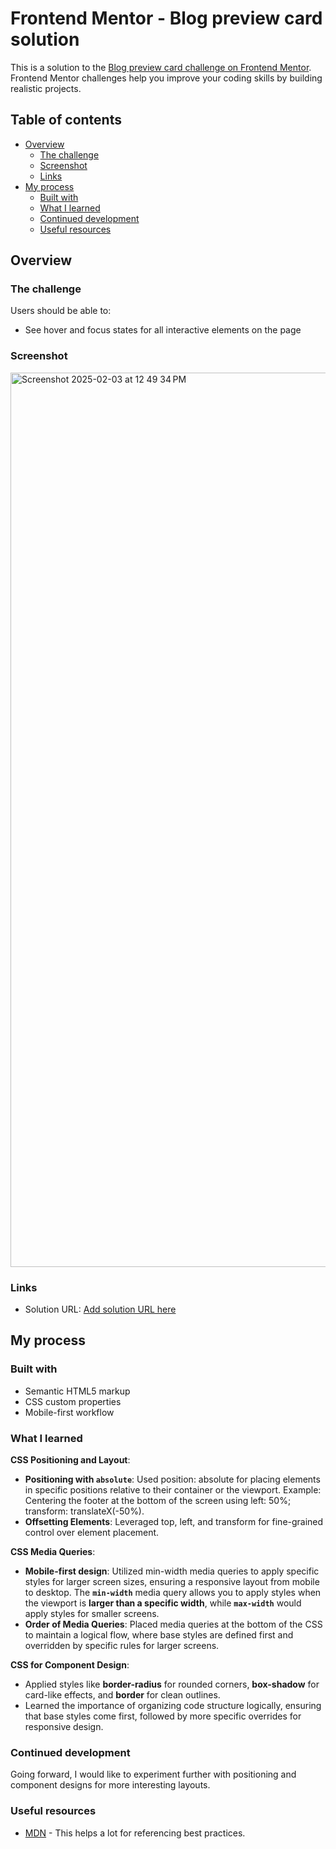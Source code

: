 # Frontend Mentor - Blog preview card solution

This is a solution to the [Blog preview card challenge on Frontend Mentor](https://www.frontendmentor.io/challenges/blog-preview-card-ckPaj01IcS). Frontend Mentor challenges help you improve your coding skills by building realistic projects. 

## Table of contents

- [Overview](#overview)
  - [The challenge](#the-challenge)
  - [Screenshot](#screenshot)
  - [Links](#links)
- [My process](#my-process)
  - [Built with](#built-with)
  - [What I learned](#what-i-learned)
  - [Continued development](#continued-development)
  - [Useful resources](#useful-resources)

## Overview

### The challenge

Users should be able to:

- See hover and focus states for all interactive elements on the page

### Screenshot

<img width="1431" alt="Screenshot 2025-02-03 at 12 49 34 PM" src="https://github.com/user-attachments/assets/76330ce8-8e6c-4c49-88f0-1d4a4689e6d1" />

### Links

- Solution URL: [Add solution URL here](https://simgrant.github.io/blog_preview_card/)

## My process

### Built with

- Semantic HTML5 markup
- CSS custom properties
- Mobile-first workflow

### What I learned

**CSS Positioning and Layout**:
   - **Positioning with `absolute`**: Used position: absolute for placing elements in specific positions relative to their container or the viewport. Example: Centering the footer at the bottom of the screen using left: 50%; transform: translateX(-50%).
   - **Offsetting Elements**: Leveraged top, left, and transform for fine-grained control over element placement.
   
**CSS Media Queries**:
   - **Mobile-first design**: Utilized min-width media queries to apply specific styles for larger screen sizes, ensuring a responsive layout from mobile to desktop. The **`min-width`** media query allows you to apply styles when the viewport is **larger than a specific width**, while **`max-width`** would apply styles for smaller screens.
   - **Order of Media Queries**: Placed media queries at the bottom of the CSS to maintain a logical flow, where base styles are defined first and overridden by specific rules for larger screens.

**CSS for Component Design**:
   - Applied styles like **border-radius** for rounded corners, **box-shadow** for card-like effects, and **border** for clean outlines.
   - Learned the importance of organizing code structure logically, ensuring that base styles come first, followed by more specific overrides for responsive design.


### Continued development

Going forward, I would like to experiment further with positioning and component designs for more interesting layouts.


### Useful resources

- [MDN](https://developer.mozilla.org/en-US/docs/Web/CSS) - This helps a lot for referencing best practices.



